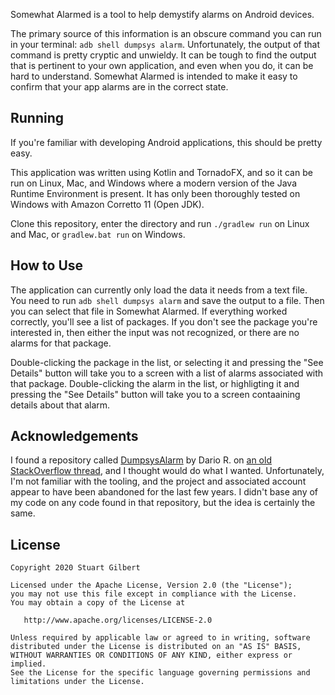 Somewhat Alarmed is a tool to help demystify alarms on Android devices.

The primary source of this information is an obscure command you can run in your terminal: `adb shell dumpsys alarm`. Unfortunately, the output of that command is pretty cryptic and unwieldy. It can be tough to find the output that is pertinent to your own application, and even when you do, it can be hard to understand. Somewhat Alarmed is intended to make it easy to confirm that your app alarms are in the correct state.

Running
-------

If you're familiar with developing Android applications, this should be pretty easy.

This application was written using Kotlin and TornadoFX, and so it can be run on Linux, Mac, and Windows where a modern version of the Java Runtime Environment is present. It has only been thoroughly tested on Windows with Amazon Corretto 11 (Open JDK).

Clone this repository, enter the directory and run `./gradlew run` on Linux and Mac, or `gradlew.bat run` on Windows.

How to Use
----------

The application can currently only load the data it needs from a text file. You need to run `adb shell dumpsys alarm` and save the output to a file. Then you can select that file in Somewhat Alarmed. If everything worked correctly, you'll see a list of packages. If you don't see the package you're interested in, then either the input was not recognized, or there are no alarms for that package.

Double-clicking the package in the list, or selecting it and pressing the "See Details" button will take you to a screen with a list of alarms associated with that package. Double-clicking the alarm in the list, or highligting it and pressing the "See Details" button will take you to a screen contaaining details about that alarm.

Acknowledgements
----------------

I found a repository called [DumpsysAlarm](https://github.com/Dottorhouse/DumpsysAlarm) by Dario R. on [an old StackOverflow thread](https://stackoverflow.com/questions/28742884/how-to-read-adb-shell-dumpsys-alarm-output), and I thought would do what I wanted. Unfortunately, I'm not familiar with the tooling, and the project and associated account appear to have been abandoned for the last few years. I didn't base any of my code on any code found in that repository, but the idea is certainly the same.

License
-------

    Copyright 2020 Stuart Gilbert

    Licensed under the Apache License, Version 2.0 (the "License");
    you may not use this file except in compliance with the License.
    You may obtain a copy of the License at

       http://www.apache.org/licenses/LICENSE-2.0

    Unless required by applicable law or agreed to in writing, software
    distributed under the License is distributed on an "AS IS" BASIS,
    WITHOUT WARRANTIES OR CONDITIONS OF ANY KIND, either express or implied.
    See the License for the specific language governing permissions and
    limitations under the License.